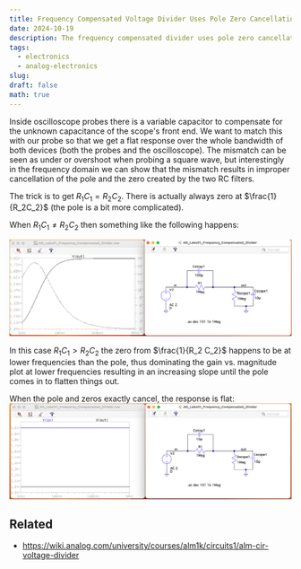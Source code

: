 ```yaml
---
title: Frequency Compensated Voltage Divider Uses Pole Zero Cancellation
date: 2024-10-19
description: The frequency compensated divider uses pole zero cancellation to achieve constant gain over all frequencies.
tags:
  - electronics
  - analog-electronics
slug: 
draft: false
math: true
---
```


Inside oscilloscope probes there is a variable capacitor to compensate for the unknown capacitance of the scope's front end. We want to match this with our probe so that we get a flat response over the whole bandwidth of both devices (both the probes and the oscilloscope). The mismatch can be seen as under or overshoot when probing a square wave, but interestingly in the frequency domain we can show that the mismatch results in improper cancellation of the pole and the zero created by the two RC filters.

The trick is to get $R_1C_1 = R_2C_2$. There is actually always zero at $\frac{1}{R_2C_2}$ (the pole is a bit more complicated).

When $R_1C_1 \ne R_2 C_2$ then something like the following happens:

![](attachments/Screenshot%202024-10-19%20at%204.56.35%20PM.png)

In this case $R_1C_1 > R_2C_2$ the zero from $\frac{1}{R_2 C_2}$ happens to be at lower frequencies than the pole, thus dominating the gain vs. magnitude plot at lower frequencies resulting in an increasing slope until the pole comes in to flatten things out.

When the pole and zeros exactly cancel, the response is flat:
![](attachments/Screenshot%202024-10-19%20at%205.01.13%20PM.png)

## Related
- https://wiki.analog.com/university/courses/alm1k/circuits1/alm-cir-voltage-divider
